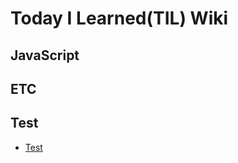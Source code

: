 # Today I Learned(TIL) Wiki

## JavaScript

## ETC

## Test
* [Test](https://github.com/wowba/TIL/blob/main/Test/test.md)
